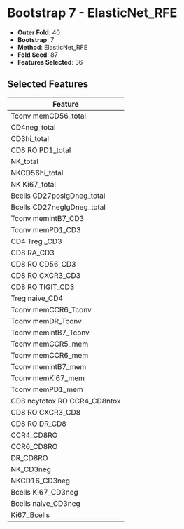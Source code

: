 # Bootstrap 7 - ElasticNet_RFE

- **Outer Fold**: 40
- **Bootstrap**: 7
- **Method**: ElasticNet_RFE
- **Fold Seed**: 87
- **Features Selected**: 36

## Selected Features

| Feature |
|---------|
| Tconv memCD56_total |
| CD4neg_total |
| CD3hi_total |
| CD8 RO PD1_total |
| NK_total |
| NKCD56hi_total |
| NK Ki67_total |
| Bcells CD27posIgDneg_total |
| Bcells CD27negIgDneg_total |
| Tconv memintB7_CD3 |
| Tconv memPD1_CD3 |
| CD4 Treg _CD3 |
| CD8 RA_CD3 |
| CD8 RO CD56_CD3 |
| CD8 RO CXCR3_CD3 |
| CD8 RO TIGIT_CD3 |
| Treg naive_CD4 |
| Tconv memCCR6_Tconv |
| Tconv memDR_Tconv |
| Tconv memintB7_Tconv |
| Tconv memCCR5_mem |
| Tconv memCCR6_mem |
| Tconv memintB7_mem |
| Tconv memKi67_mem |
| Tconv memPD1_mem |
| CD8 ncytotox RO CCR4_CD8ntox |
| CD8 RO CXCR3_CD8 |
| CD8 RO DR_CD8 |
| CCR4_CD8RO |
| CCR6_CD8RO |
| DR_CD8RO |
| NK_CD3neg |
| NKCD16_CD3neg |
| Bcells Ki67_CD3neg |
| Bcells naive_CD3neg |
| Ki67_Bcells |
